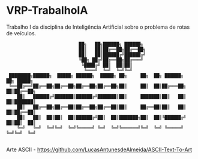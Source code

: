 # VRP-TrabalhoIA
Trabalho I da disciplina de Inteligência Artificial sobre o problema de rotas de veículos.

```
                           ██╗   ██╗██████╗ ██████╗ 
                           ██║   ██║██╔══██╗██╔══██╗
                           ██║   ██║██████╔╝██████╔╝
                           ╚██╗ ██╔╝██╔══██╗██╔═══╝ 
                            ╚████╔╝ ██║  ██║██║     
                             ╚═══╝  ╚═╝  ╚═╝╚═╝     
 ████████╗██████╗  █████╗ ██████╗  █████╗ ██╗     ██╗  ██╗ ██████╗     ██╗ █████╗ 
 ╚══██╔══╝██╔══██╗██╔══██╗██╔══██╗██╔══██╗██║     ██║  ██║██╔═══██╗    ██║██╔══██╗
    ██║   ██████╔╝███████║██████╔╝███████║██║     ███████║██║   ██║    ██║███████║
    ██║   ██╔══██╗██╔══██║██╔══██╗██╔══██║██║     ██╔══██║██║   ██║    ██║██╔══██║
    ██║   ██║  ██║██║  ██║██████╔╝██║  ██║███████╗██║  ██║╚██████╔╝    ██║██║  ██║
    ╚═╝   ╚═╝  ╚═╝╚═╝  ╚═╝╚═════╝ ╚═╝  ╚═╝╚══════╝╚═╝  ╚═╝ ╚═════╝     ╚═╝╚═╝  ╚═╝
    
 ```
 
 Arte ASCII - https://github.com/LucasAntunesdeAlmeida/ASCII-Text-To-Art
